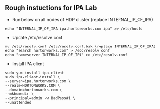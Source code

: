 
## Rough instuctions for IPA Lab 

- Run below on all nodes of HDP cluster (replace INTERNAL_IP_OF_IPA)
```
echo "INTERNAL_IP_OF_IPA ipa.hortonworks.com ipa" >> /etc/hosts
```

- Update /etc/resolve.conf
```
mv /etc/resolv.conf /etc/resolv.conf.bak (replace INTERNAL_IP_OF_IPA)
echo "search hortonworks.com" > /etc/resolv.conf
echo "nameserver INTERNAL_IP_OF_IPA" >> /etc/resolv.conf
```
- Install IPA client
```
sudo yum install ipa-client
sudo ipa-client-install \
--server=ipa.hortonworks.com \
--realm=HORTONWORKS.COM \
--domain=hortonworks.com \
--mkhomedir \
--principal=admin -w BadPass#1 \
--unattended

```
